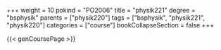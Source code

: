 +++
weight = 10
pokind = "PO2006"
title = "physik221"
degree = "bsphysik"
parents = ["physik220"]
tags = ["bsphysik", "physik221", "physik220"]
categories = ["course"]
bookCollapseSection = false
+++

{{< genCoursePage >}}
